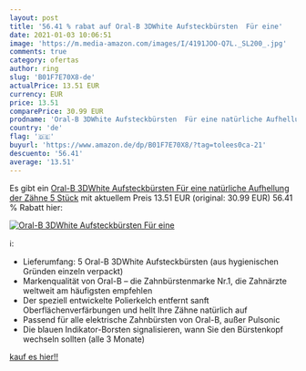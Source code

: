 ```yaml
---
layout: post
title: '56.41 % rabat auf Oral-B 3DWhite Aufsteckbürsten  Für eine'
date: 2021-01-03 10:06:51
image: 'https://m.media-amazon.com/images/I/4191JOO-Q7L._SL200_.jpg'
comments: true
category: ofertas
author: ring
slug: 'B01F7E70X8-de'
actualPrice: 13.51 EUR
currency: EUR
price: 13.51
comparePrice: 30.99 EUR
prodname: 'Oral-B 3DWhite Aufsteckbürsten  Für eine natürliche Aufhellung der Zähne  5 Stück'
country: 'de'
flag: '🇩🇪'
buyurl: 'https://www.amazon.de/dp/B01F7E70X8/?tag=tolees0ca-21'
descuento: '56.41'
average: '13.51'
---
```


Es gibt ein [Oral-B 3DWhite Aufsteckbürsten  Für eine natürliche Aufhellung der Zähne  5 Stück](https://www.amazon.de/dp/B01F7E70X8/?tag=tolees0ca-21) mit aktuellem Preis 13.51 EUR (original: 30.99 EUR) 56.41 % Rabatt hier:

[![Oral-B 3DWhite Aufsteckbürsten  Für eine](https://m.media-amazon.com/images/I/4191JOO-Q7L._SL200_.jpg)](https://www.amazon.de/dp/B01F7E70X8/?tag=tolees0ca-21)

ℹ️:

- Lieferumfang: 5 Oral-B 3DWhite Aufsteckbürsten (aus hygienischen Gründen einzeln verpackt)
- Markenqualität von Oral-B – die Zahnbürstenmarke Nr.1, die Zahnärzte weltweit am häufigsten empfehlen
- Der speziell entwickelte Polierkelch entfernt sanft Oberflächenverfärbungen und hellt Ihre Zähne natürlich auf
- Passend für alle elektrische Zahnbürsten von Oral-B, außer Pulsonic
- Die blauen Indikator-Borsten signalisieren, wann Sie den Bürstenkopf wechseln sollten (alle 3 Monate)

[kauf es hier!!](https://www.amazon.de/dp/B01F7E70X8/?tag=tolees0ca-21)
